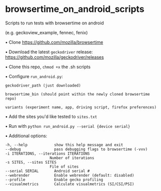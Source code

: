 # browsertime_on_android_scripts
Scripts to run tests with browsertime on android

(e.g. geckoview_example, fennec, fenix)


• Clone https://github.com/mozilla/browsertime

• Download the latest `geckodriver` release: https://github.com/mozilla/geckodriver/releases

• Clone this repo, `chmod +x` the .sh scripts

• Configure `run_android.py`:

    geckodriver_path (just downloaded)
    
    browsertime_bin (should point within the newly cloned browsertime repo)
  
    variants (experiment name, app, driving script, firefox preferences)

• Add the sites you'd like tested to `sites.txt`

• Run with `python run_android.py --serial {device serial}`

• Additional options:

    -h, --help            show this help message and exit
    --debug               pass debugging flags to browsertime (-vvv)
    -i ITERATIONS, --iterations ITERATIONS
                        Number of iterations
    -s SITES, --sites SITES
                        File of sites
    --serial SERIAL       Android serial #
    --webrender           Enable webrender (default: disabled)
    --profile             Enable gecko profiling
    --visualmetrics       Calculate visualmetrics (SI/CSI/PSI)
